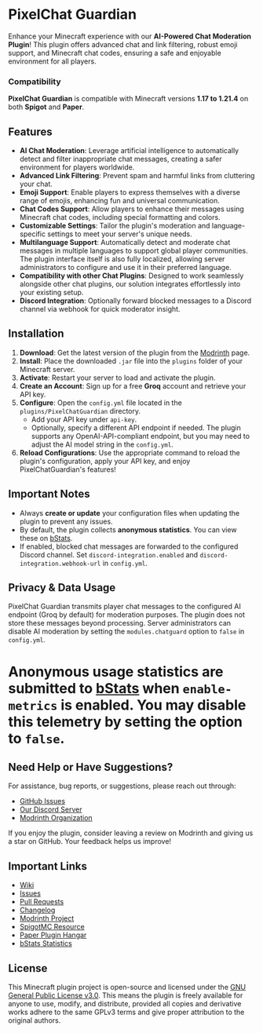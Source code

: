 # PixelChat Guardian

Enhance your Minecraft experience with our **AI-Powered Chat Moderation Plugin**! This plugin offers advanced chat and
link filtering, robust emoji support, and Minecraft chat codes, ensuring a safe and enjoyable environment for all
players.

### Compatibility

**PixelChat Guardian** is compatible with Minecraft versions **1.17 to 1.21.4** on both **Spigot** and **Paper**.

## Features

- **AI Chat Moderation**: Leverage artificial intelligence to automatically detect and filter inappropriate chat
  messages, creating a safer environment for players worldwide.
- **Advanced Link Filtering**: Prevent spam and harmful links from cluttering your chat.
- **Emoji Support**: Enable players to express themselves with a diverse range of emojis, enhancing fun and universal
  communication.
- **Chat Codes Support**: Allow players to enhance their messages using Minecraft chat codes, including special
  formatting and colors.
- **Customizable Settings**: Tailor the plugin's moderation and language-specific settings to meet your server's unique
  needs.
- **Multilanguage Support**: Automatically detect and moderate chat messages in multiple languages to support global
  player communities. The plugin interface itself is also fully localized, allowing server administrators to configure
  and use it in their preferred language.
- **Compatibility with other Chat Plugins**: Designed to work seamlessly alongside other chat plugins, our solution
  integrates effortlessly into your existing setup.
- **Discord Integration**: Optionally forward blocked messages to a Discord channel via webhook for quick moderator insight.


## Installation

1. **Download**: Get the latest version of the plugin from
   the [Modrinth](https://modrinth.com/plugin/pixelchatguardian/) page.
2. **Install**: Place the downloaded `.jar` file into the `plugins` folder of your Minecraft server.
3. **Activate**: Restart your server to load and activate the plugin.
4. **Create an Account**: Sign up for a free **Groq** account and retrieve your API key.
5. **Configure**: Open the `config.yml` file located in the `plugins/PixelChatGuardian` directory.
    - Add your API key under `api-key`.
    - Optionally, specify a different API endpoint if needed. The plugin supports any OpenAI-API-compliant endpoint,
      but you may need to adjust the AI model string in the `config.yml`.
6. **Reload Configurations**: Use the appropriate command to reload the plugin's configuration, apply your API key, and
   enjoy PixelChatGuardian's features!

## Important Notes

- Always **create or update** your configuration files when updating the plugin to prevent any issues.
- By default, the plugin collects **anonymous statistics**. You can view these
  on [bStats](https://www.bstats.org/plugin/bukkit/PixelChat%20Guardian/23371).
- If enabled, blocked chat messages are forwarded to the configured Discord channel. Set `discord-integration.enabled` and `discord-integration.webhook-url` in `config.yml`.


## Privacy & Data Usage

PixelChat Guardian transmits player chat messages to the configured AI endpoint (Groq by default) for moderation purposes. The plugin does not store these messages beyond processing. Server administrators can disable AI moderation by setting the `modules.chatguard` option to `false` in `config.yml`.

Anonymous usage statistics are submitted to [bStats](https://www.bstats.org) when `enable-metrics` is enabled. You may disable this telemetry by setting the option to `false`.
=======


## Need Help or Have Suggestions?

For assistance, bug reports, or suggestions, please reach out through:

- [GitHub Issues](https://github.com/PixelMindMC/PixelChatGuardian/issues)
- [Our Discord Server](https://discord.gg/hyGpwCp3zq)
- [Modrinth Organization](https://modrinth.com/organization/pixelmindmc)

If you enjoy the plugin, consider leaving a review on Modrinth and giving us a star on GitHub. Your feedback helps us
improve!

## Important Links

- [Wiki](https://github.com/PixelMindMC/PixelChatGuardian/wiki)
- [Issues](https://github.com/PixelMindMC/PixelChatGuardian/issues)
- [Pull Requests](https://github.com/PixelMindMC/PixelChatGuardian/pulls)
- [Changelog](https://github.com/PixelMindMC/PixelChatGuardian/blob/master/CHANGELOG.md)
- [Modrinth Project](https://modrinth.com/plugin/pixelchatguardian/)
- [SpigotMC Resource](https://www.spigotmc.org/resources/pixelchat-guardian.120146/)
- [Paper Plugin Hangar](https://hangar.papermc.io/PixelMindMC/PixelChat_Guardian)
- [bStats Statistics](https://www.bstats.org/plugin/bukkit/PixelChat%20Guardian/23371)

## License

This Minecraft plugin project is open-source and licensed under
the [GNU General Public License v3.0](https://github.com/PixelMindMC/PixelChatGuardian/blob/master/LICENSE). This means
the plugin is freely available for anyone to use, modify, and distribute, provided all copies and derivative works
adhere to the same GPLv3 terms and give proper attribution to the original authors.